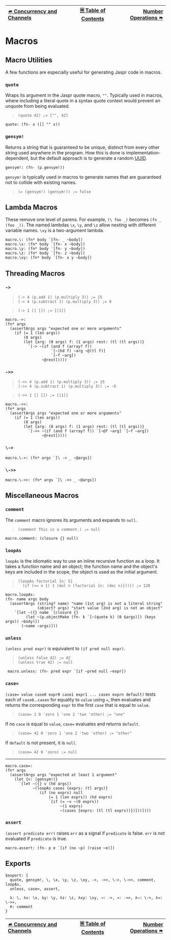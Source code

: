 [☙ Concurrency and Channels][prev] | [🗏 Table of Contents][toc] | [Number Operations ❧][next]
:---|:---:|---:

# Macros

## Macro Utilities

A few functions are especially useful for generating Jaspr code in macros.

### `quote`

Wraps its argument in the Jaspr quote macro, `""`. Typically used in macros, where including a literal quote in a syntax quote context would prevent an unquote from being evaluated.

>     (quote 42) ;= ["", 42]

    quote: (fn- x ([] "" x))

### `gensym!`

Returns a string that is guaranteed to be unique, distinct from every other string used anywhere in the program. How this is done is implementation-dependent, but the default approach is to generate a random [UUID][uuid].

    gensym!: (fn- (p.gensym!))

`gensym!` is typically used in macros to generate names that are guaranteed not to collide with existing names.

>     (= (gensym!) (gensym!)) ;= false

[uuid]: https://en.wikipedia.org/wiki/Universally_unique_identifier

## Lambda Macros

These remove one level of parens. For example, `(\ foo _)` becomes `(fn _ (foo _))`. The named lambdas `\x`, `\y`, and `\z` allow nesting with different variable names. `\xy` is a two-argument lambda.

    macro.\: (fn* body `[fn- _ ~body])
    macro.\x: (fn* body `[fn- x ~body])
    macro.\y: (fn* body `[fn- y ~body])
    macro.\z: (fn* body `[fn- z ~body])
    macro.\xy: (fn* body `[fn- x y ~body])

## Threading Macros

### `->`

>     (-> 4 (p.add 1) (p.multiply 3)) ;= 15
>     (-> 4 (p.subtract 1) (p.multiply 3)) ;= 9

>     (-> 1 [] []) ;= [[1]]

    macro.->:
    (fn* args
      (assertArgs args "expected one or more arguments"
        (if (= 1 (len args))
            (0 args)
            (let {arg: (0 args) f: (1 args) rest: (tl (tl args))}
              `[-> ~(if (and f (array? f))
                        `[~(hd f) ~arg ~@(tl f)]
                        `[~f ~arg])
                    ~@rest]))))

### `->>`

>     (->> 4 (p.add 1) (p.multiply 3)) ;= 15
>     (->> 4 (p.subtract 1) (p.multiply 3)) ;= -9

>     (->> 1 [] []) ;= [[1]]

    macro.->>:
    (fn* args
      (assertArgs args "expected one or more arguments"
        (if (= 1 (len args))
            (0 args)
            (let {arg: (0 args) f: (1 args) rest: (tl (tl args))}
              `[->> ~(if (and f (array? f)) `[~@f ~arg] `[~f ~arg])
                    ~@rest]))))

### `\->`

    macro.\->: (fn* args `[\ -> _ ~@args])

### `\->>`

    macro.\->>: (fn* args `[\ ->> _ ~@args])

## Miscellaneous Macros

### `comment`

The `comment` macro ignores its arguments and expands to `null`.

>     (comment This is a comment.) ;= null

    macro.comment: (closure {} null)

### `loopAs`

`loopAs` is the idiomatic way to use an inline recursive function as a loop. It takes a function name and an object; the function name and the object's keys are included in the scope, the object is used as the initial argument.

>     (loopAs factorial {n: 5}
>       (if (<= n 1) 1 (mul n (factorial {n: (dec n)})))) ;= 120

    macro.loopAs:
    (fn- name args body
      (assertArgs (string? name) "name (1st arg) is not a literal string"
                  (object? args) "start value (2nd arg) is not an object"
        `[let ~({} name `[closure {}
             (let ~(p.objectMake (fn- k `[~(quote k) (0 $args)]) (keys args)) ~body)])
           (~name ~args)]))

### `unless`

`(unless pred expr)` is equivalent to `(if pred null expr)`.

>     (unless false 42) ;= 42
>     (unless true 42) ;= null

     macro.unless: (fn- pred expr `[if ~pred null ~expr])

### `case=`

`(case= value case0 expr0 case1 expr1 ... casen exprn default)` tests each of `case0`...`casen` for equality to `value` using `=`, then evaluates and returns the corresponding `expr` to the first `case` that is equal to `value`.

>     (case= 1 0 'zero 1 'one 2 'two 'other) ;= "one"

If no `case` is equal to `value`, `case=` evaluates and returns `default`.

>     (case= 42 0 'zero 1 'one 2 'two 'other) ;= "other"

If `default` is not present, it is `null`.

>     (case= 42 0 'zero) ;= null

---

    macro.case=:
    (fn* args
      (assertArgs args "expected at least 1 argument"
        (let {v: (gensym!)}
          `[let ~({} v (hd args))
                ~(loopAs cases {exprs: (tl args)}
                   (if (no exprs) null
                       (= 1 (len exprs)) (hd exprs)
                       `[if (= ~v ~(0 exprs))
                            ~(1 exprs)
                            ~(cases {exprs: (tl (tl exprs))})]))])))

### `assert`

`(assert predicate err)` raises `err` as a signal if `predicate` is false. `err` is not evaluated if `predicate` is true.

    macro.assert: (fn- p e `[if (no ~p) (raise ~e)])

## Exports

    $export: {
      quote, gensym!, \, \x, \y, \z, \xy, ->, ->>, \->, \->>, comment, loopAs,
      unless, case=, assert,

      λ: \, λx: \x, λy: \y, λz: \z, λxy: \xy, →: ->, ↠: ->>, λ→: \->, λ↠: \->>,
      ⍝: comment
    }

[☙ Concurrency and Channels][prev] | [🗏 Table of Contents][toc] | [Number Operations ❧][next]
:---|:---:|---:

[toc]: jaspr.jaspr.md
[prev]: concurrency.jaspr.md
[next]: numbers.jaspr.md
